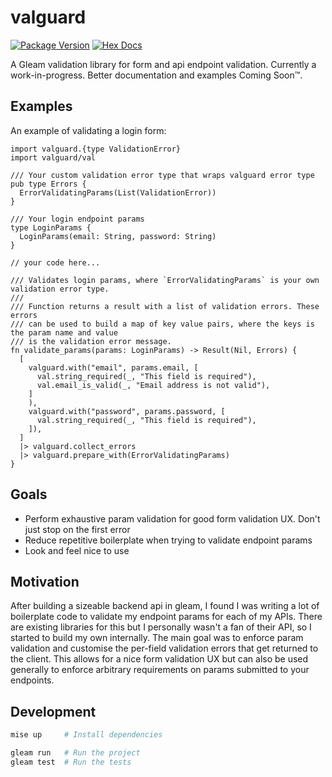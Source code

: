 # valguard

[![Package Version](https://img.shields.io/hexpm/v/valguard)](https://hex.pm/packages/valguard)
[![Hex Docs](https://img.shields.io/badge/hex-docs-ffaff3)](https://hexdocs.pm/valguard/)

A Gleam validation library for form and api endpoint validation. Currently a work-in-progress.
Better documentation and examples Coming Soon™.

## Examples

An example of validating a login form:

```gleam
import valguard.{type ValidationError}
import valguard/val

/// Your custom validation error type that wraps valguard error type
pub type Errors {
  ErrorValidatingParams(List(ValidationError))
}

/// Your login endpoint params
type LoginParams {
  LoginParams(email: String, password: String)
}

// your code here...

/// Validates login params, where `ErrorValidatingParams` is your own validation error type.
///
/// Function returns a result with a list of validation errors. These errors
/// can be used to build a map of key value pairs, where the keys is the param name and value
/// is the validation error message.
fn validate_params(params: LoginParams) -> Result(Nil, Errors) {
  [
    valguard.with("email", params.email, [
      val.string_required(_, "This field is required"),
      val.email_is_valid(_, "Email address is not valid"),
    ]
    ),
    valguard.with("password", params.password, [
      val.string_required(_, "This field is required"),
    ]),
  ]
  |> valguard.collect_errors
  |> valguard.prepare_with(ErrorValidatingParams)
}
```

## Goals

- Perform exhaustive param validation for good form validation UX. Don't just stop on the first error
- Reduce repetitive boilerplate when trying to validate endpoint params
- Look and feel nice to use

## Motivation

After building a sizeable backend api in gleam, I found I was writing a lot of boilerplate code
to validate my endpoint params for each of my APIs. There are existing libraries for this but
I personally wasn't a fan of their API, so I started to build my own internally.
The main goal was to enforce param validation and customise the per-field validation errors
that get returned to the client. This allows for a nice form validation UX but can also be used
generally to enforce arbitrary requirements on params submitted to your endpoints.

## Development

```sh
mise up     # Install dependencies

gleam run   # Run the project
gleam test  # Run the tests
```

